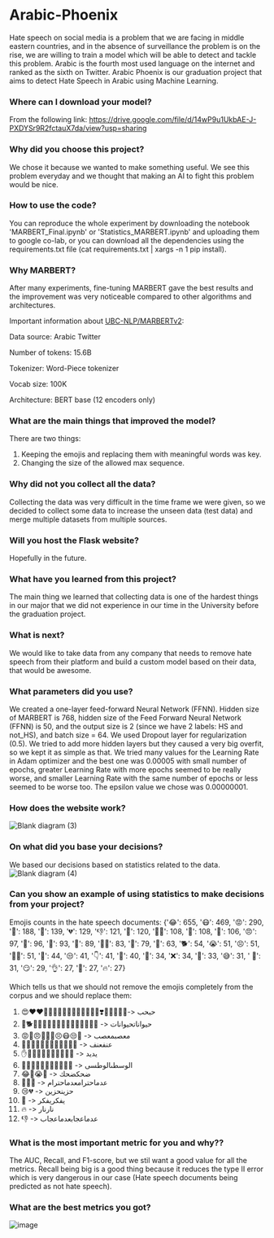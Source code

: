 # Arabic-Phoenix
Hate speech on social media is a problem that we are facing in middle eastern countries, and in
the absence of surveillance the problem is on the rise, we are willing to train a
model which will be able to detect and tackle this problem. Arabic is the fourth most used
language on the internet and ranked as the sixth on Twitter.
Arabic Phoenix is our graduation project that aims to detect Hate Speech in Arabic using Machine Learning.

### Where can I download your model?
From the following link:
https://drive.google.com/file/d/14wP9u1UkbAE-J-PXDYSr9R2fctauX7da/view?usp=sharing

### Why did you choose this project?
We chose it because we wanted to make something useful. We see this problem everyday and we thought that making an AI to fight this problem would be nice.

### How to use the code?
You can reproduce the whole experiment by downloading the notebook 'MARBERT_Final.ipynb' or 'Statistics_MARBERT.ipynb' and uploading them to google co-lab, or you can download all the dependencies using the requirements.txt file (cat requirements.txt | xargs -n 1 pip install).

### Why MARBERT?
After many experiments, fine-tuning MARBERT gave the best results and the improvement was very noticeable compared to other algorithms and architectures.

Important information about [UBC-NLP/MARBERTv2](https://huggingface.co/UBC-NLP/MARBERTv2):

Data source: Arabic Twitter

Number of tokens: 15.6B

Tokenizer: Word-Piece tokenizer

Vocab size: 100K

Architecture: BERT base (12 encoders only)


### What are the main things that improved the model?
There are two things:
1) Keeping the emojis and replacing them with meaningful words was key.
2) Changing the size of the allowed max sequence.

### Why did not you collect all the data?
Collecting the data was very difficult in the time frame we were given, so we decided to collect some data to increase the unseen data (test data) and merge multiple datasets from multiple sources.

### Will you host the Flask website?
Hopefully in the future.

### What have you learned from this project?
The main thing we learned that collecting data is one of the hardest things in our major that we did not experience in our time in the University before the graduation project.

### What is next?
We would like to take data from any company that needs to remove hate speech from their platform and build a custom model based on their data, that would be awesome.

### What parameters did you use?
We created a one-layer feed-forward Neural Network (FFNN). Hidden size of MARBERT is 768, hidden size of the Feed Forward Neural Network (FFNN) is 50, and the output size is 2 (since we have 2 labels: HS and not_HS), and batch size = 64. We used Dropout layer for regularization (0.5). We tried to add more hidden layers but they caused a very big overfit, so we kept it as simple as that.
We tried many values for the Learning Rate in Adam 
optimizer and the best one was 0.00005 with small number of epochs, greater Learning Rate with more 
epochs seemed to be really worse, and smaller Learning Rate with the same number of epochs or less 
seemed to be worse too. The epsilon value we chose was 0.00000001.

### How does the website work?
![Blank diagram (3)](https://github.com/Osama-Rakan/The-Arabic-Phoenix/assets/78223597/99d73605-cefa-4ce5-b10f-882ae0d2e517)

### On what did you base your decisions?
We based our decisions based on statistics related to the data.
![Blank diagram (4)](https://github.com/Osama-Rakan/The-Arabic-Phoenix/assets/78223597/1775b7c5-b27d-498c-af6b-7e6357fd8158)

### Can you show an example of using statistics to make decisions from your project?
Emojis counts in the hate speech documents:
{'😂': 655, '😷': 469, '😡': 290, '🐸': 188, '😤': 139, '💔': 129, '👎': 121, '🔪': 120, '👎🏻': 108, '👊': 108, '👞': 106, '😠': 97, '🤣': 96, '🤢': 93, '🐑': 89, '👊🏻': 83, '💩': 79, '🤮': 63, '🐕': 54, '😭': 51, '😣': 51, '👎🏼': 51, '🙂': 44, '😒': 41, '👇': 41, '🐏': 40, '🤔': 34, '❌': 34, '🖕': 33, '😅': 31, ' 🏻': 31, '😏': 29, '👌': 27, '🐒': 27, '🔥': 27}

Which tells us that we should not remove the emojis completely from the corpus and we should replace them:
1.	😍❤️❤💜💙🖤💓💗💚💝💘💖💕🤍💛❣️💞🌹🥰💟💑-> حبحب
2.	🐶🐕🐷🐖🐴🐄🐮🐂🐃🐵🐒🙉🐑🐐🐸🦄 -> حيواناتحيوانات
3.	😡🤬😠😤🤮🤢😣😷😒🙄 -> معصبمعصب
4.	👊👊🏽👊🏻👊🏼👊🏾👊🏿🔪 -> عنفعنف
5.	✋✋🏽✋🏻✋🏿✋🏼✋🏾 -> يديد
6.	🖕🖕🏽🖕🏻🖕🏿🖕🏼🖕🏾 -> الوسطىالوطسى
7.	😂🤣😭💀 -> ضحكضحك
8.	💩👠👞 -> عدماحترامعدماحترام
9.	😢💔 -> حزينحزين
10.	🤔 -> يفكريفكر
11.	🔥 -> نارنار
12.	👎 -> عدماعجابعدماعجاب

### What is the most important metric for you and why??
The AUC, Recall, and F1-score, but we stil want a good value for all the metrics. Recall being big is a good thing because it reduces the type II error which is very dangerous in our case (Hate speech documents being predicted as not hate speech).

### What are the best metrics you got?
![image](https://github.com/Osama-Rakan/The-Arabic-Phoenix/assets/78223597/66fb6c88-3721-412e-9713-b821094319e5)

